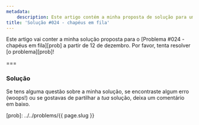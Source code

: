 ```yaml
---
metadata:
    description: Este artigo contém a minha proposta de solução para um dos problemas deste blogue.
title: 'Solução #024 - chapéus em fila'
---
```


Este artigo vai conter a minha solução proposta para o [Problema #024 - chapéus em fila][prob] a partir de 12 de dezembro. Por favor, tenta resolver [o problema][prob]!
<!--Este artigo contém a minha solução proposta para o [Problema #024 - chapéus em fila][prob]. Por favor não leias esta solução se ainda não tentaste resolver [o problema][prob] a sério.-->

===

### Solução



Se tens alguma questão sobre a minha solução, se encontraste algum erro (woops!) ou se gostavas de partilhar a *tua* solução, deixa um comentário em baixo.

[prob]: ../../problems/{{ page.slug }}
